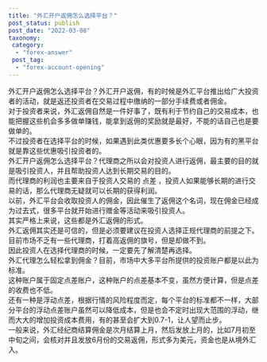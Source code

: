 ```yaml
---
title: "外汇开户返佣怎么选择平台？"
post_status: publish
post_date: "2022-03-08"
taxonomy:
 category: 
  - "forex-answer"
 post_tag: 
  - "forex-account-opening"
---
```


外汇开户返佣怎么选择平台？外汇开户返佣，有的时候是外汇平台推出给广大投资者的活动，就是返还投资者在交易过程中缴纳的一部分手续费或者佣金。  
对于投资者来说，外汇返佣自然是一件好事了，既有利于节约自己的交易成本，也能把握这些机会多多做单赚钱，能拿到返佣的奖励就是最好，不能的话自己也是要做单的。  
不过投资者在选择平台的时候，如果遇到此类优惠要多长个心眼，因为有的黑平台就是靠这些优惠吸引投资者的。  
外汇开户返佣怎么选择平台？代理商之所以会对投资人进行返佣，最主要的目的就是吸引投资人，并且帮助投资人达到长期交易的目的。  
而代理商的利润也主要来自于投资人交易的 点差 ，投资人如果能够长期的进行交易的话，那么代理商无疑就可以长期的获得利润。  
以前，外汇平台会收取投资人的佣金，因此催生了返佣这个名词，现在佣金已经成为过去式，很多平台就开始进行赠金等活动来吸引投资人。  
其实严格上来说，这些都是外汇返佣的形式。  
外汇返佣其实还是可信的，但是必须要建议在投资人选择正规代理商的前提之下。  
目前市场不乏有一些代理商，打着高返佣的旗号，但是却做不到。  
因此投资人在选择代理商的时候，一定要先了解清楚再选择。  
外汇代理怎么轻松拿到佣金？目前，市场中大多平台所提供的投资账户都是以此为标准。  
这种账户属于固定点差账户，这种账户的点差基本不变，虽然方便计算，但是点差的收费也不低。  
还有一种是浮动点差，根据行情的风险程度而定，每个平台的标准都不一样，大部分平台的浮动点差账户虽然可以降低成本，但是也会不定时出现大范围的浮动，继而大大的增加投资成本费用，有的甚至会扩大到0.7-1，让人望而止步。  
一般来说，外汇经纪商结算佣金是次月结算上月，然后发放上月的，比如7月初至中旬之间，会核对并且发放6月份的交易返佣，形式多为美元，资金也是从境外汇入。
